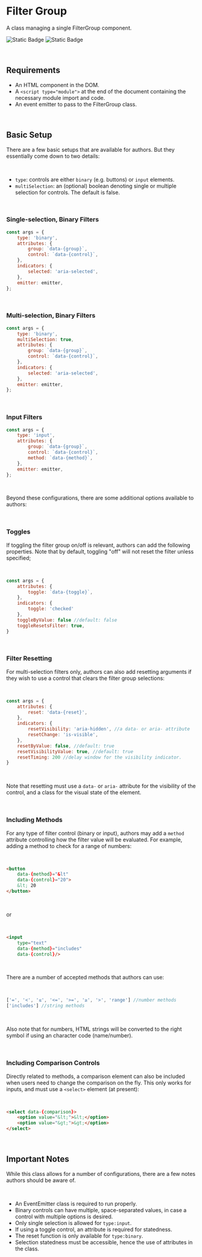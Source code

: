 # Filter Group
A class managing a single FilterGroup component.

![Static Badge](https://img.shields.io/badge/Version-1.0-%2327B17E)
![Static Badge](https://img.shields.io/badge/Status-Stable-%2327B17E)


<br>


## Requirements
- An HTML component in the DOM.
- A `<script type="module">` at the end of the document containing the necessary module import and code.
- An event emitter to pass to the FilterGroup class.

<br>

## Basic Setup
There are a few basic setups that are available for authors. But they essentially come down to two details:

<br>

- `type`: controls are either `binary` (e.g. buttons) or `input` elements.
- `multiSelection`: an (optional) boolean denoting single or multiple selection for controls. The default is false.

<br>

### Single-selection, Binary Filters
```javascript
const args = {
	type: 'binary',
	attributes: {
		group: `data-{group}`,
		control: `data-{control}`,
	},
	indicators: {
		selected: 'aria-selected',
	},
	emitter: emitter,
};
```

<br>

### Multi-selection, Binary Filters
```javascript
const args = {
	type: 'binary',
	multiSelection: true,
	attributes: {
		group: `data-{group}`,
		control: `data-{control}`,
	},
	indicators: {
		selected: 'aria-selected',
	},
	emitter: emitter,
};
```

<br>

### Input Filters
```javascript
const args = {
	type: 'input',
	attributes: {
		group: `data-{group}`,
		control: `data-{control}`,
		method: `data-{method}`,
	},
	emitter: emitter,
};
```

<br>

Beyond these configurations, there are some additional options available to authors:

<br>

### Toggles
If toggling the filter group on/off is relevant, authors can add the following properties. Note that by default, toggling "off" will not reset the filter unless specified;

<br>

```javascript
const args = {
	attributes: {
		toggle: `data-{toggle}`,
	},
	indicators: {
		toggle: 'checked'
	},
	toggleByValue: false //default: false
	toggleResetsFilter: true,
}
```

<br>

### Filter Resetting
For multi-selection filters only, authors can also add resetting arguments if they wish to use a control that clears the filter group selections:

<br>

```javascript
const args = {
	attributes: {
		reset: 'data-{reset}',
	},
	indicators: {
		resetVisibility: 'aria-hidden', //a data- or aria- attribute
		resetChange: 'is-visible',
	},
	resetByValue: false, //default: true
	resetVisibilityValue: true, //default: true
	resetTiming: 200 //delay window for the visibility indicator.
}
```

<br>

Note that resetting must use a `data-` or `aria-` attribute for the visibility of the control, and a class for the visual state of the element.

<br>

### Including Methods
For any type of filter control (binary or input), authors may add a `method` attribute controlling how the filter value will be evaluated. For example, adding a method to check for a range of numbers:

<br>

```html
<button 
	data-{method}="&lt"
	data-{control}="20">
	&lt; 20
</button>
```

<br>

or 

<br>

```html
<input 
	type="text"
	data-{method}="includes"
	data-{control}/>
```

<br>

There are a number of accepted methods that authors can use: 

<br>

```javascript
['=', '<', '≤', '<=', '>=', '≥', '>', 'range'] //number methods
['includes'] //string methods
```

<br> 

Also note that for numbers, HTML strings will be converted to the right symbol if using an character code (name/number).

<br>

### Including Comparison Controls
Directly related to methods, a comparison element can also be included when users need to change the comparison on the fly. This only works for inputs, and must use a `<select>` element (at present):

<br>

```html
<select data-{comparison}>
	<option value="&lt;">&lt;</option>
	<option value="&gt;">&gt;</option>
</select>
```

<br>


## Important Notes
While this class allows for a number of configurations, there are a few notes authors should be aware of.

<br>

- An EventEmitter class is required to run properly.
- Binary controls can have multiple, space-separated values, in case a control with multiple options is desired.
- Only single selection is allowed for `type:input`.
- If using a toggle control, an attribute is required for statedness.
- The reset function is only available for `type:binary`.
- Selection statedness must be accessible, hence the use of attributes in the class.